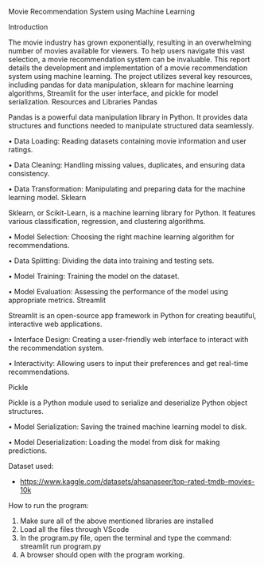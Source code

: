 Movie Recommendation System using Machine Learning

Introduction

The movie industry has grown exponentially, resulting in an overwhelming number of movies available for viewers. To help users navigate this vast selection, a movie recommendation system can be invaluable. This report details the development and implementation of a movie recommendation system using machine learning. The project utilizes several key resources, including pandas for data manipulation, sklearn for machine learning algorithms, Streamlit for the user interface, and pickle for model serialization.
Resources and Libraries
Pandas

Pandas is a powerful data manipulation library in Python. It provides data structures and functions needed to manipulate structured data seamlessly.

•	Data Loading: Reading datasets containing movie information and user ratings.

•	Data Cleaning: Handling missing values, duplicates, and ensuring data consistency.

•	Data Transformation: Manipulating and preparing data for the machine learning model.
Sklearn

Sklearn, or Scikit-Learn, is a machine learning library for Python. It features various classification, regression, and clustering algorithms.


•	Model Selection: Choosing the right machine learning algorithm for recommendations.

•	Data Splitting: Dividing the data into training and testing sets.

•	Model Training: Training the model on the dataset.

•	Model Evaluation: Assessing the performance of the model using appropriate metrics.
Streamlit

Streamlit is an open-source app framework in Python for creating beautiful, interactive web applications.

•	Interface Design: Creating a user-friendly web interface to interact with the recommendation system.

•	Interactivity: Allowing users to input their preferences and get real-time recommendations.

Pickle

Pickle is a Python module used to serialize and deserialize Python object structures.

•	Model Serialization: Saving the trained machine learning model to disk.

•	Model Deserialization: Loading the model from disk for making predictions.

Dataset used:
- https://www.kaggle.com/datasets/ahsanaseer/top-rated-tmdb-movies-10k

How to run the program:
1. Make sure all of the above mentioned libraries are installed
2. Load all the files through VScode
3. In the program.py file, open the terminal and type the command: streamlit run program.py
4. A browser should open with the program working.
